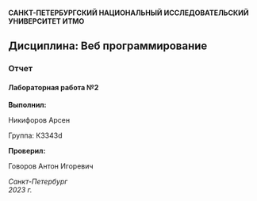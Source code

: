 #### САНКТ-ПЕТЕРБУРГСКИЙ НАЦИОНАЛЬНЫЙ ИССЛЕДОВАТЕЛЬСКИЙ УНИВЕРСИТЕТ ИТМО

## Дисциплина: Веб программирование

### Отчет

#### Лабораторная работа №2

**Выполнил:**

Никифоров Арсен

Группа: К3343d

**Проверил:**

Говоров Антон Игоревич

*Санкт-Петербург  
2023 г.*
